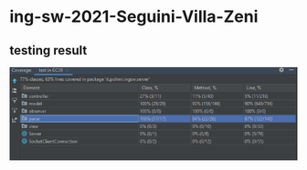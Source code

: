 # ing-sw-2021-Seguini-Villa-Zeni

## testing result
![Test result](https://github.com/GiorgioSeguini/ing-sw-2021-Seguini-Villa-Zeni/blob/master/img.png)
